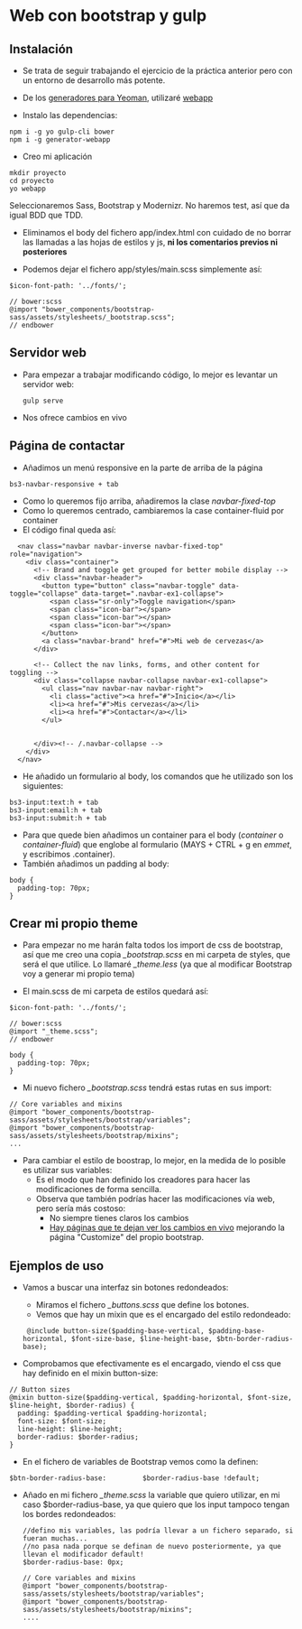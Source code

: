 # Web con bootstrap y gulp


## Instalación

- Se trata de seguir trabajando el ejercicio de la práctica anterior pero con un entorno de desarrollo más potente.

- De los [generadores para Yeoman](http://yeoman.io/generators/), utilizaré [webapp](https://github.com/yeoman/generator-webapp#readme)

- Instalo las dependencias:
```
npm i -g yo gulp-cli bower
npm i -g generator-webapp
```

- Creo mi aplicación
```
mkdir proyecto
cd proyecto
yo webapp
```
Seleccionaremos Sass, Bootstrap y Modernizr. No haremos test, así que da igual BDD que TDD.

- Eliminamos el body del fichero app/index.html con cuidado de no borrar las llamadas a las hojas de estilos y js, **ni los comentarios previos ni posteriores**

- Podemos dejar el fichero app/styles/main.scss simplemente así:

```
$icon-font-path: '../fonts/';

// bower:scss
@import "bower_components/bootstrap-sass/assets/stylesheets/_bootstrap.scss";
// endbower
```


## Servidor web
- Para empezar a trabajar modificando código, lo mejor es levantar un servidor web:

  ``` 
  gulp serve
  ```
- Nos ofrece cambios en vivo


## Página de contactar

- Añadimos un menú responsive en la parte de arriba de la página

```
bs3-navbar-responsive + tab
```

- Como lo queremos fijo arriba, añadiremos la clase *navbar-fixed-top*
- Como lo queremos centrado, cambiaremos la case container-fluid por container
- El código final queda así:
 
```
  <nav class="navbar navbar-inverse navbar-fixed-top" role="navigation">
    <div class="container">
      <!-- Brand and toggle get grouped for better mobile display -->
      <div class="navbar-header">
        <button type="button" class="navbar-toggle" data-toggle="collapse" data-target=".navbar-ex1-collapse">
          <span class="sr-only">Toggle navigation</span>
          <span class="icon-bar"></span>
          <span class="icon-bar"></span>
          <span class="icon-bar"></span>
        </button>
        <a class="navbar-brand" href="#">Mi web de cervezas</a>
      </div>
  
      <!-- Collect the nav links, forms, and other content for toggling -->
      <div class="collapse navbar-collapse navbar-ex1-collapse">
        <ul class="nav navbar-nav navbar-right">
          <li class="active"><a href="#">Inicio</a></li>
          <li><a href="#">Mis cervezas</a></li>
          <li><a href="#">Contactar</a></li>
        </ul>


      </div><!-- /.navbar-collapse -->
    </div>
  </nav>
```

- He añadido un formulario al body, los comandos que he utilizado son los siguientes:
```
bs3-input:text:h + tab
bs3-input:email:h + tab
bs3-input:submit:h + tab
```

- Para que quede bien añadimos un container para el body (*container* o *container-fluid*) que englobe al formulario (MAYS + CTRL + g en *emmet*, y escribimos .container).
- También añadimos un padding al body:
```
body {
  padding-top: 70px;
}
```

## Crear mi propio theme
- Para empezar no me harán falta todos los import de css de bootstrap, así que me creo una copia *_bootstrap.scss* en mi carpeta de styles, que será el que utilice. Lo llamaré *_theme.less* (ya que al modificar Bootstrap voy a generar mi propio tema)

- El main.scss de mi carpeta de estilos quedará así:

```
$icon-font-path: '../fonts/';

// bower:scss
@import "_theme.scss";
// endbower

body {
  padding-top: 70px;
}
```

- Mi nuevo fichero *_bootstrap.scss* tendrá estas rutas en sus import:
```
// Core variables and mixins
@import "bower_components/bootstrap-sass/assets/stylesheets/bootstrap/variables";
@import "bower_components/bootstrap-sass/assets/stylesheets/bootstrap/mixins";
...
```

- Para cambiar el estilo de boostrap, lo mejor, en la medida de lo posible es utilizar sus variables:
  - Es el modo que han definido los creadores para hacer las modificaciones de forma sencilla.
  - Observa que también podrías hacer las modificaciones vía web, pero sería más costoso:
    - No siempre tienes claros los cambios
    - [Hay páginas que te dejan ver los cambios en vivo](http://bootstrap-live-customizer.com/) mejorando la página "Customize" del propio bootstrap.


## Ejemplos de uso

- Vamos a buscar una interfaz sin botones redondeados:
  - Miramos el fichero *_buttons.scss* que define los botones.
  - Vemos que hay un mixin que es el encargado del estilo redondeado:

  ```
   @include button-size($padding-base-vertical, $padding-base-horizontal, $font-size-base, $line-height-base, $btn-border-radius-base);
  ```
  
- Comprobamos que efectivamente es el encargado, viendo el css que hay definido en el mixin button-size:

```
// Button sizes
@mixin button-size($padding-vertical, $padding-horizontal, $font-size, $line-height, $border-radius) {
  padding: $padding-vertical $padding-horizontal;
  font-size: $font-size;
  line-height: $line-height;
  border-radius: $border-radius;
}
```

- En el fichero de variables de Bootstrap vemos como la definen:
```
$btn-border-radius-base:         $border-radius-base !default;
```

- Añado en mi fichero *_theme.scss* la variable que quiero utilizar, en mi caso $border-radius-base, ya que quiero que los input tampoco tengan los bordes redondeados:

  ```
  //defino mis variables, las podría llevar a un fichero separado, si fueran muchas...
  //no pasa nada porque se definan de nuevo posteriormente, ya que llevan el modificador default!
  $border-radius-base: 0px;

  // Core variables and mixins
  @import "bower_components/bootstrap-sass/assets/stylesheets/bootstrap/variables";
  @import "bower_components/bootstrap-sass/assets/stylesheets/bootstrap/mixins";
  ....
  ```